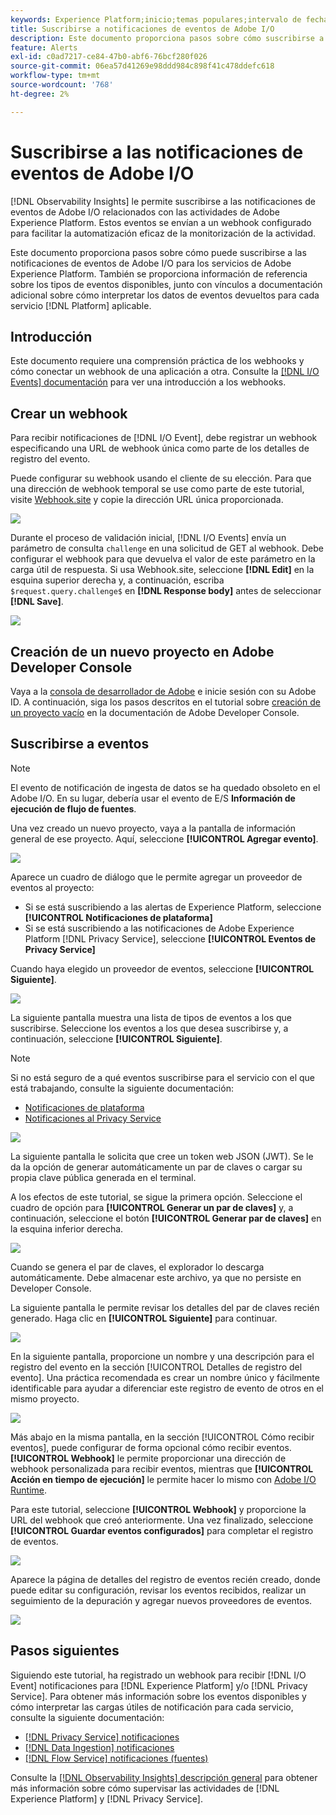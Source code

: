 ```yaml
---
keywords: Experience Platform;inicio;temas populares;intervalo de fechas
title: Suscribirse a notificaciones de eventos de Adobe I/O
description: Este documento proporciona pasos sobre cómo suscribirse a las notificaciones de eventos de Adobe I/O para los servicios de Adobe Experience Platform. También se proporciona información de referencia sobre los tipos de eventos disponibles, junto con vínculos a documentación adicional sobre cómo interpretar los datos de eventos devueltos para cada servicio  [!DNL Platform] aplicable.
feature: Alerts
exl-id: c0ad7217-ce84-47b0-abf6-76bcf280f026
source-git-commit: 06ea57d41269e98ddd984c898f41c478ddefc618
workflow-type: tm+mt
source-wordcount: '768'
ht-degree: 2%

---
```


# Suscribirse a las notificaciones de eventos de Adobe I/O

[!DNL Observability Insights] le permite suscribirse a las notificaciones de eventos de Adobe I/O relacionados con las actividades de Adobe Experience Platform. Estos eventos se envían a un webhook configurado para facilitar la automatización eficaz de la monitorización de la actividad.

Este documento proporciona pasos sobre cómo puede suscribirse a las notificaciones de eventos de Adobe I/O para los servicios de Adobe Experience Platform. También se proporciona información de referencia sobre los tipos de eventos disponibles, junto con vínculos a documentación adicional sobre cómo interpretar los datos de eventos devueltos para cada servicio [!DNL Platform] aplicable.

## Introducción

Este documento requiere una comprensión práctica de los webhooks y cómo conectar un webhook de una aplicación a otra. Consulte la [[!DNL I/O Events] documentación](https://www.adobe.io/apis/experienceplatform/events/docs.html#!adobedocs/adobeio-events/master/intro/webhook_docs_intro.md) para ver una introducción a los webhooks.

## Crear un webhook

Para recibir notificaciones de [!DNL I/O Event], debe registrar un webhook especificando una URL de webhook única como parte de los detalles de registro del evento.

Puede configurar su webhook usando el cliente de su elección. Para que una dirección de webhook temporal se use como parte de este tutorial, visite [Webhook.site](https://webhook.site/) y copie la dirección URL única proporcionada.

![](../images/notifications/webhook-url.png)

Durante el proceso de validación inicial, [!DNL I/O Events] envía un parámetro de consulta `challenge` en una solicitud de GET al webhook. Debe configurar el webhook para que devuelva el valor de este parámetro en la carga útil de respuesta. Si usa Webhook.site, seleccione **[!DNL Edit]** en la esquina superior derecha y, a continuación, escriba `$request.query.challenge$` en **[!DNL Response body]** antes de seleccionar **[!DNL Save]**.

![](../images/notifications/response-challenge.png)

## Creación de un nuevo proyecto en Adobe Developer Console

Vaya a la [consola de desarrollador de Adobe](https://www.adobe.com/go/devs_console_ui) e inicie sesión con su Adobe ID. A continuación, siga los pasos descritos en el tutorial sobre [creación de un proyecto vacío](https://developer.adobe.com/developer-console/docs/guides/projects/projects-empty/) en la documentación de Adobe Developer Console.

## Suscribirse a eventos

>[!NOTE]
>
>El evento de notificación de ingesta de datos se ha quedado obsoleto en el Adobe I/O. En su lugar, debería usar el evento de E/S **Información de ejecución de flujo de fuentes**.

Una vez creado un nuevo proyecto, vaya a la pantalla de información general de ese proyecto. Aquí, seleccione **[!UICONTROL Agregar evento]**.

![](../images/notifications/add-event-button.png)

Aparece un cuadro de diálogo que le permite agregar un proveedor de eventos al proyecto:

* Si se está suscribiendo a las alertas de Experience Platform, seleccione **[!UICONTROL Notificaciones de plataforma]**
* Si se está suscribiendo a las notificaciones de Adobe Experience Platform [!DNL Privacy Service], seleccione **[!UICONTROL Eventos de Privacy Service]**

Cuando haya elegido un proveedor de eventos, seleccione **[!UICONTROL Siguiente]**.

![](../images/notifications/event-provider.png)

La siguiente pantalla muestra una lista de tipos de eventos a los que suscribirse. Seleccione los eventos a los que desea suscribirse y, a continuación, seleccione **[!UICONTROL Siguiente]**.

>[!NOTE]
>
>Si no está seguro de a qué eventos suscribirse para el servicio con el que está trabajando, consulte la siguiente documentación:
>
>* [Notificaciones de plataforma](./rules.md)
>* [Notificaciones al Privacy Service](../../privacy-service/privacy-events.md)

![](../images/notifications/choose-event-subscriptions.png)

La siguiente pantalla le solicita que cree un token web JSON (JWT). Se le da la opción de generar automáticamente un par de claves o cargar su propia clave pública generada en el terminal.

A los efectos de este tutorial, se sigue la primera opción. Seleccione el cuadro de opción para **[!UICONTROL Generar un par de claves]** y, a continuación, seleccione el botón **[!UICONTROL Generar par de claves]** en la esquina inferior derecha.

![](../images/notifications/generate-keypair.png)

Cuando se genera el par de claves, el explorador lo descarga automáticamente. Debe almacenar este archivo, ya que no persiste en Developer Console.

La siguiente pantalla le permite revisar los detalles del par de claves recién generado. Haga clic en **[!UICONTROL Siguiente]** para continuar.

![](../images/notifications/keypair-generated.png)

En la siguiente pantalla, proporcione un nombre y una descripción para el registro del evento en la sección [!UICONTROL Detalles de registro del evento]. Una práctica recomendada es crear un nombre único y fácilmente identificable para ayudar a diferenciar este registro de evento de otros en el mismo proyecto.

![](../images/notifications/registration-details.png)

Más abajo en la misma pantalla, en la sección [!UICONTROL Cómo recibir eventos], puede configurar de forma opcional cómo recibir eventos. **[!UICONTROL Webhook]** le permite proporcionar una dirección de webhook personalizada para recibir eventos, mientras que **[!UICONTROL Acción en tiempo de ejecución]** le permite hacer lo mismo con [Adobe I/O Runtime](https://www.adobe.io/apis/experienceplatform/runtime/docs.html).

Para este tutorial, seleccione **[!UICONTROL Webhook]** y proporcione la URL del webhook que creó anteriormente. Una vez finalizado, seleccione **[!UICONTROL Guardar eventos configurados]** para completar el registro de eventos.

![](../images/notifications/receive-events.png)

Aparece la página de detalles del registro de eventos recién creado, donde puede editar su configuración, revisar los eventos recibidos, realizar un seguimiento de la depuración y agregar nuevos proveedores de eventos.

![](../images/notifications/registration-complete.png)

## Pasos siguientes

Siguiendo este tutorial, ha registrado un webhook para recibir [!DNL I/O Event] notificaciones para [!DNL Experience Platform] y/o [!DNL Privacy Service]. Para obtener más información sobre los eventos disponibles y cómo interpretar las cargas útiles de notificación para cada servicio, consulte la siguiente documentación:

* [[!DNL Privacy Service] notificaciones](../../privacy-service/privacy-events.md)
* [[!DNL Data Ingestion] notificaciones](../../ingestion/quality/subscribe-events.md)
* [[!DNL Flow Service] notificaciones (fuentes)](../../sources/notifications.md)

Consulte la [[!DNL Observability Insights] descripción general](../home.md) para obtener más información sobre cómo supervisar las actividades de [!DNL Experience Platform] y [!DNL Privacy Service].
